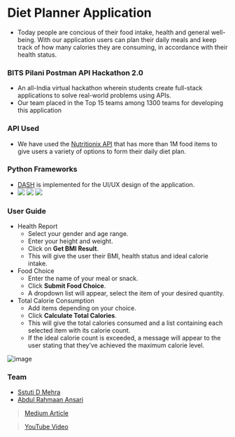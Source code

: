 # Diet Planner Application
- Today people are concious of their food intake, health and general well-being. With our application users can plan their daily meals and keep track of how many calories they are consuming, in accordance with their health status.
### BITS Pilani Postman API Hackathon 2.0
- An all-India virtual hackathon wherein students create full-stack applications to solve real-world problems using APIs.
- Our team placed in the Top 15 teams among 1300 teams for developing this application
### API Used
- We have used the [Nutritionix API](https://www.nutritionix.com/database) that has more than 1M food items to give users a variety of options to form their daily diet plan.
### Python Frameworks
- [DASH](https://dash.plotly.com/introduction) is implemented for the UI/UX design of the application. 
- ![](https://img.shields.io/badge/Dash-blue?style=for-the-badge&logo=Dash&logoColor=white) ![](https://img.shields.io/badge/PyCharm-000000.svg?&style=for-the-badge&logo=PyCharm&logoColor=white) ![](https://img.shields.io/badge/Python-FFD43B?style=for-the-badge&logo=python&logoColor=blue)
### User Guide
- Health Report
  - Select your gender and age range.
  - Enter your height and weight.
  - Click on **Get BMI Result**.
  - This will give the user their BMI, health status and ideal calorie intake.
- Food Choice
  - Enter the name of your meal or snack.
  - Click **Submit Food Choice**.
  - A dropdown list will appear, select the item of your desired quantity. 
- Total Calorie Consumption
  - Add items depending on your choice.
  - Click **Calculate Total Calories**.
  - This will give the total calories consumed and a list containing each selected item with its calorie count.
  - If the ideal calorie count is exceeded, a message will appear to the user stating that they’ve achieved the maximum calorie level.
  
![image](https://user-images.githubusercontent.com/100038013/216224034-5a435754-ffcf-4f6b-b986-2a477857f375.png)

### Team
- [Sstuti D Mehra](https://www.github.com/sstuti)
- [Abdul Rahmaan Ansari](https://github.com/AbdulRahmaan03)

> [Medium Article](https://medium.com/@f20200034_26949/daily-calorie-consumption-tracker-using-nutritionix-api-7600f5e1c80b)

> [YouTube Video](https://www.youtube.com/watch?v=yLLdIU5rovU)
